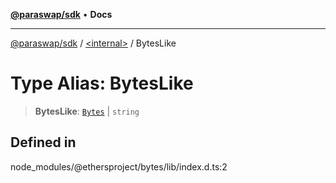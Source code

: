 [**@paraswap/sdk**](../../README.md) • **Docs**

***

[@paraswap/sdk](../../globals.md) / [\<internal\>](../README.md) / BytesLike

# Type Alias: BytesLike

> **BytesLike**: [`Bytes`](Bytes.md) \| `string`

## Defined in

node\_modules/@ethersproject/bytes/lib/index.d.ts:2
